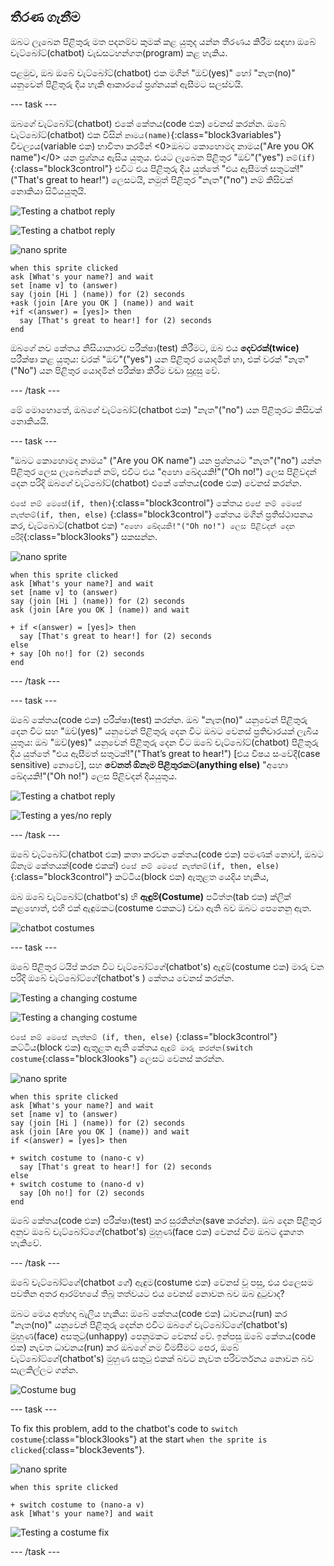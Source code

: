 ## තීරණ ගැනීම

ඔබට ලැබෙන පිළිතුරු මත පදනම්ව කුමක් කළ යුතුද යන්න තීරණය කිරීම සඳහා ඔබේ චැට්බෝට්(chatbot) වැඩසටහන්ගත(program) කළ හැකිය.

පළමුව, ඔබ ඔබේ චැට්බෝට්(chatbot) එක මගින් "ඔව්(yes)" හෝ "නැත(no)" යනුවෙන් පිළිතුරු දිය හැකි ආකාරයේ ප්‍රශ්නයක් ඇසීමට සලස්වයි.

\--- task \---

ඔබගේ චැට්බෝට්(chatbot) එකේ කේතය(code එක) වෙනස් කරන්න. ඔබේ චැට්බෝට්(chatbot) එක විසින් `නාමය(name)`{:class="block3variables"} විචල්‍යය(variable එක) භාවිතා කරමින් <0>ඔබට කොහොමද නාමය("Are you OK name")</0> යන ප්‍රශ්නය ඇසිය යුතුය. එයට ලැබෙන පිළිතුර "ඔව්"("yes") `නම්(if)`{:class="block3control"} එවිට එය පිළිතුරු දිය යුත්තේ "එය ඇසීමත් සතුටක්!"("That's great to hear!") ලෙසටයි, නමුත් පිළිතුර "නැත"("no") නම් කිසිවක් නොකියා සිටියයුතුයි.

![Testing a chatbot reply](images/chatbot-if-test1-annotated.png)

![Testing a chatbot reply](images/chatbot-if-test2.png)

![nano sprite](images/nano-sprite.png)

```blocks3
when this sprite clicked
ask [What's your name?] and wait
set [name v] to (answer)
say (join [Hi ] (name)) for (2) seconds
+ask (join [Are you OK ] (name)) and wait
+if <(answer) = [yes]> then
  say [That's great to hear!] for (2) seconds
end
```

ඔබගේ නව කේතය නිසියාකාරව පරීක්ෂා(test) කිරීමට, ඔබ එය **දෙවරක්(twice)** පරීක්ෂා කළ යුතුය: වරක් "ඔව්"("yes") යන පිළිතුර යොදමින් හා, එක් වරක් "නැත"("No") යන පිළිතුර යොදමින් පරීක්ෂා කිරීම වඩා සුදුසු වේ.

\--- /task \---

මේ මොහොතේ, ඔබගේ චැට්බෝට්(chatbot එක) "නැත"("no") යන පිළිතුරට කිසිවක් නොකියයි.

\--- task \---

"ඔබට කොහොමද නාමය" ("Are you OK name") යන ප්‍රශ්නයට "නැත"("no") යන්න පිළිතුර ලෙස ලැබෙන්නේ නම්, එවිට එය "අහො ඛේදයකි!"("Oh no!") ලෙස පිළිවදන් දෙන පරිදි ඔබගේ චැට්බෝට්(chatbot) එකේ කේතය(code එක) වෙනස් කරන්න.

`එසේ නම් මෙසේ(if, then)`{:class="block3control"} කේතය `එසේ නම් මෙසේ නැත්නම්(if, then, else)` {:class="block3control"} කේතය මගින් ප්‍රතිස්ථාපනය කර, චැට්බොට්(chatbot එක) `"අහො ඛේදයකි!"("Oh no!") ලෙස පිළිවදන් දෙන පරිදි`{:class="block3looks"} සකසන්න.

![nano sprite](images/nano-sprite.png)

```blocks3
when this sprite clicked
ask [What's your name?] and wait
set [name v] to (answer)
say (join [Hi ] (name)) for (2) seconds
ask (join [Are you OK ] (name)) and wait

+ if <(answer) = [yes]> then
  say [That's great to hear!] for (2) seconds
else 
+ say [Oh no!] for (2) seconds
end
```

\--- /task \---

\--- task \---

ඔබේ කේතය(code එක) පරීක්ෂා(test) කරන්න. ඔබ "නැත(no)" යනුවෙන් පිළිතුරු දෙන විට සහ "ඔව්(yes)" යනුවෙන් පිළිතුරු දෙන විට ඔබට වෙනස් ප්‍රතිචාරයක් ලැබිය යුතුය: ඔබ "ඔව්(yes)" යනුවෙන් පිළිතුරු දෙන විට ඔබේ චැට්බෝට්(chatbot) පිළිතුරු දිය යුත්තේ "එය ඇසීමත් සතුටක්!"("That’s great to hear!") [එය විෂය සංවේදී(case sensitive) නොවේ], සහ **වෙනත් ඕනෑම පිළිතුරකට(anything else)** "අහො ඛේදයකි!"("Oh no!") ලෙස පිළිවදන් දියයුතුය. 

![Testing a chatbot reply](images/chatbot-if-test2.png)

![Testing a yes/no reply](images/chatbot-if-else-test.png)

\--- /task \---

ඔබේ චැට්බෝට්(chatbot එක) කතා කරවන කේතය(code එක) පමණක් නොව!, ඔබට ඕනෑම කේතයක්(code එකක්) `එසේ නම් මෙසේ නැත්නම්(if, then, else)`{:class="block3control"} කට්ටිය(block එක) ඇතුළත යෙදිය හැකිය, 

ඔබ ඔබේ චැට්බෝට්(chatbot's) හි **ඇඳුම්(Costume)** පටිත්ත(tab එක) ක්ලික් කළහොත්, එහි එක් ඇඳුමකට(costume එකකට) වඩා ඇති බව ඔබට පෙනෙනු ඇත.

![chatbot costumes](images/chatbot-costume-view-annotated.png)

\--- task \---

ඔබේ පිළිතුර ටයිප් කරන විට චැට්බෝට්ගේ(chatbot's) ඇඳුම්(costume එක) මාරු වන පරිදි ඔබේ චැට්බෝට්ගේ(chatbot's ) කේතය වෙනස් කරන්න.

![Testing a changing costume](images/chatbot-costume-test1.png)

![Testing a changing costume](images/chatbot-costume-test2.png)

`එසේ නම් මෙසේ නැත්නම් (if, then, else)` {:class="block3control"} කට්ටිය(block එක) ඇතුළත ඇති කේතය `ඇඳුම් මාරු කරන්න(switch costume`{:class="block3looks"} ලෙසට වෙනස් කරන්න.

![nano sprite](images/nano-sprite.png)

```blocks3
when this sprite clicked
ask [What's your name?] and wait
set [name v] to (answer)
say (join [Hi ] (name)) for (2) seconds
ask (join [Are you OK ] (name)) and wait
if <(answer) = [yes]> then

+ switch costume to (nano-c v)
  say [That's great to hear!] for (2) seconds
else 
+ switch costume to (nano-d v)
  say [Oh no!] for (2) seconds 
end
```

ඔබේ කේතය(code එක) පරීක්ෂා(test) කර සුරකින්න(save කරන්න). ඔබ දෙන පිළිතුර අනුව ඔබේ චැට්බෝට්ගේ(chatbot's) මුහුණ(face එක) වෙනස් වීම ඔබට දැකගත හැකිවේ.

\--- /task \---

ඔබේ චැට්බෝට්ගේ(chatbot ගේ) ඇඳුම(costume එක) වෙනස් වූ පසු, එය එලෙසම පවතින අතර ආරම්භයේ තිබූ තත්වයට එය වෙනස් නොවන බව ඔබ දුටුවාද?

ඔබට මෙය අත්හදා බැලිය හැකිය: ඔබේ කේතය(code එක) ධාවනය(run) කර "නැත(no)" යනුවෙන් පිළිතුරු දෙන්න එවිට ඔබගේ චැට්බෝට්ගේ(chatbot's) මුහුණ(face) අසතුටු(unhappy) පෙනුමකට වෙනස් වේ. ඉන්පසු ඔබේ කේතය(code එක) නැවත ධාවනය(run) කර ඔබගේ නම විමසීමට පෙර, ඔබේ චැට්බෝට්ගේ(chatbot's) මුහුණ සතුටු එකක් බවට නැවත පරිවර්තනය නොවන බව සැලකිල්ලට ගන්න.

![Costume bug](images/chatbot-costume-bug-test.png)

\--- task \---

To fix this problem, add to the chatbot's code to `switch costume`{:class="block3looks"} at the start `when the sprite is clicked`{:class="block3events"}.

![nano sprite](images/nano-sprite.png)

```blocks3
when this sprite clicked

+ switch costume to (nano-a v)
ask [What's your name?] and wait
```

![Testing a costume fix](images/chatbot-costume-fix-test.png)

\--- /task \---